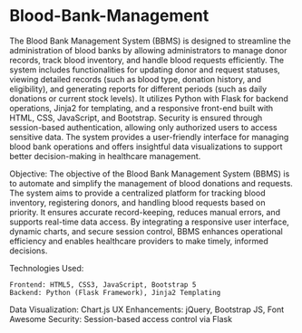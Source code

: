 # Blood-Bank-Management
The Blood Bank Management System (BBMS) is designed to streamline the administration of blood banks by allowing administrators to manage donor records, track blood inventory, and handle blood requests efficiently. 
The system includes functionalities for updating donor and request statuses, viewing detailed records (such as blood type, donation history, and eligibility), and generating reports for different periods (such as daily donations or current stock levels). It utilizes Python with Flask for backend operations, Jinja2 for templating, and a responsive front-end built with HTML, CSS, JavaScript, and Bootstrap. Security is ensured through session-based authentication, allowing only authorized users to access sensitive data. The system provides a user-friendly interface for managing blood bank operations and offers insightful data visualizations to support better decision-making in healthcare management.

Objective: The objective of the Blood Bank Management System (BBMS) is to automate and simplify the management of blood donations and requests. The system aims to provide a centralized platform for tracking blood inventory, registering donors, and handling blood requests based on priority. It ensures accurate record-keeping, reduces manual errors, and supports real-time data access. By integrating a responsive user interface, dynamic charts, and secure session control, BBMS enhances operational efficiency and enables healthcare providers to make timely, informed decisions.
 
 
Technologies Used:   
 
	Frontend: HTML5, CSS3, JavaScript, Bootstrap 5
	Backend: Python (Flask Framework), Jinja2 Templating
Data Visualization: Chart.js
UX Enhancements: jQuery, Bootstrap JS, Font Awesome
Security: Session-based access control via Flask
